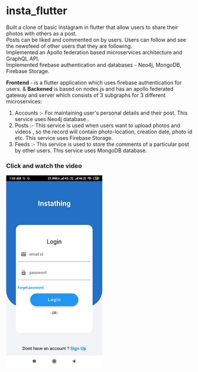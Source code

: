 # insta_flutter

Built a clone of basic instagram in flutter that allow users to share their photos with others as a post.</br>
Posts can be liked and commented on by users. Users can follow and see the newsfeed of other users 
that they are following. </br>
Implemented an Apollo federation based microservices architecture and GraphQL API.</br>
Implemented firebase authentication and databases - Neo4j, MongoDB, Firebase Storage.</br>

<b>Frontend</b> - is a flutter application which uses firebase authentication for users.
&
<b>Backened</b> is based on nodes.js and has an apollo federated gateway and server which consists of 3 subgraphs for 3 different microservices:
1) Accounts :- For maintaining user's personal details and their post. This service uses Neo4j database .
2) Posts :- This service is used when users want to upload photos and videos , so the record will contain photo-location, creation date, photo id etc. This service uses             Firebase Storage.
3) Feeds :- This service is used to store the comments of a particular post by other users. This service uses MongoDB database.

### Click and watch the video
[![Output video](/out_thumbn.png)](https://drive.google.com/file/d/12TyxsefCmty0KxsG186VolmUmeSNJ6dR/view?usp=sharing) </br>


